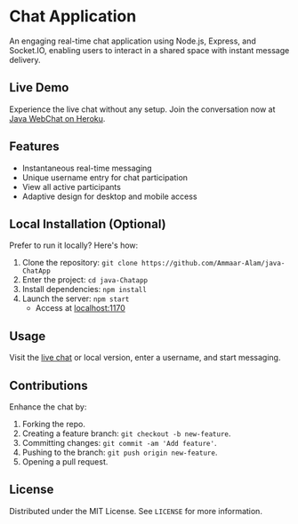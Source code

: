 # Chat Application

An engaging real-time chat application using Node.js, Express, and Socket.IO, enabling users to interact in a shared space with instant message delivery.

## Live Demo

Experience the live chat without any setup. Join the conversation now at [Java WebChat on Heroku](https://java-webchat-4f4062c7f659.herokuapp.com/).

## Features

- Instantaneous real-time messaging
- Unique username entry for chat participation
- View all active participants
- Adaptive design for desktop and mobile access

## Local Installation (Optional)

Prefer to run it locally? Here's how:

1. Clone the repository: `git clone https://github.com/Ammaar-Alam/java-ChatApp`
2. Enter the project: `cd java-Chatapp`
3. Install dependencies: `npm install`
4. Launch the server: `npm start`
   - Access at [localhost:1170](http://localhost:1170)

## Usage

Visit the [live chat](https://java-webchat-4f4062c7f659.herokuapp.com/) or local version, enter a username, and start messaging.

## Contributions

Enhance the chat by:

1. Forking the repo.
2. Creating a feature branch: `git checkout -b new-feature`.
3. Committing changes: `git commit -am 'Add feature'`.
4. Pushing to the branch: `git push origin new-feature`.
5. Opening a pull request.

## License

Distributed under the MIT License. See `LICENSE` for more information.
